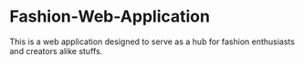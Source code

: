 # Fashion-Web-Application
This is a web application designed to serve as a hub for fashion enthusiasts and creators alike stuffs.
